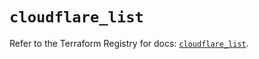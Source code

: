 # `cloudflare_list`

Refer to the Terraform Registry for docs: [`cloudflare_list`](https://registry.terraform.io/providers/cloudflare/cloudflare/4.23.0/docs/resources/list).
